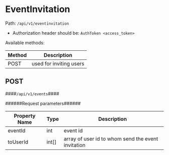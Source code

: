 EventInvitation
=

Path: `/api/v1/eventinvitation` 

* Authorization header should be: `AuthToken <access_token>`

Available methods:

|Method|Description|
|------|-----------|
|POST|used for inviting users|

POST
-
####`/api/v1/events`####

######Request parameters######

|Property Name|Type|Description|
|-------------|----|-----------|
|eventId|int|event id|
|toUserId|int[]|array of user id to whom send the event invitation|
